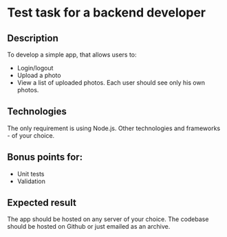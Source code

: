 # Test task for a backend developer

## Description
To develop a simple app, that allows users to:

* Login/logout
* Upload a photo
* View a list of uploaded photos. Each user should see only his own photos.


## Technologies
The only requirement is using Node.js. Other technologies and frameworks - of your choice.


## Bonus points for:
* Unit tests
* Validation


## Expected result
The app should be hosted on any server of your choice. The codebase should be hosted on Github or just emailed as an archive.
